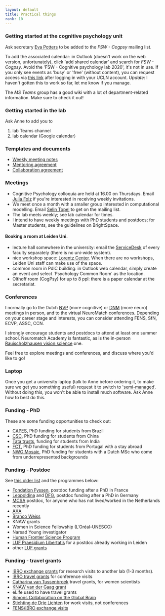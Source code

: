 ```yaml
---
layout: default
title: Practical things
rank: 10
---
```


### Getting started at the cognitive psychology unit
Ask secretary [Eva Potters](https://www.universiteitleiden.nl/en/staffmembers/eva-potters#tab-1) to be added to the _FSW - Cogpsy_ mailing list. 

To add the associated calendar: in Outlook (doesn't work on the web version, unfortunately), click 'add shared calendar' and search for _FSW - Cogpsy_. Avoid the 'FSW - Cognitive psychology lab 2020', it's not in use. If you only see events as 'busy' or 'free' (without content), you can request access via [this link](https://helpdesk.universiteitleiden.nl/tas/public/ssp/content/serviceflow?unid=6b7c11114bbb43128ee08b9de64eddc8&openedFromService=true) after logging in with your UCLN account. _Update_: I haven't gotten this to work so far, let me know if you manage.

The _MS Teams_ group has a good wiki with a lot of department-related information. Make sure to check it out!

### Getting started in the lab
Ask Anne to add you to
1. lab Teams channel
2. lab calendar (Google calendar)

### Templates and documents
- [Weekly meeting notes](https://anne-urai.github.io/lab_wiki/MeetingTemplate.html)
- [Mentoring agreement](https://anne-urai.github.io/lab_wiki/MentoringAgreement.html)
- [Collaboration agreement](https://anne-urai.github.io/lab_wiki/CollaborationAgreement.html)

### Meetings
- Cognitive Psychology colloquia are held at 16.00 on Thursdays. Email [Julia Folz](https://www.universiteitleiden.nl/medewerkers/julia-folz#tab-1) if you're interested in receiving weekly invitations.
- We meet once a month with a smaller group interested in computational modelling. Email [Selin Topel](https://www.universiteitleiden.nl/en/staffmembers/selin-topel#tab-1) to get on the mailing list.
- The lab meets weekly; see lab calendar for times.
- I intend to have weekly meetings with PhD students and postdocs; for Master students, see the guidelines on BrightSpace.

#### Booking a room at Leiden Uni.
- lecture hall somewhere in the university: email the [ServiceDesk](https://www.medewerkers.universiteitleiden.nl/gebouwen-faciliteiten/gebouwen/zaal-reserveren?cf=sociale-wetenschappen&cd=psychologie) of every faculty separately (there is no uni-wide system).
- nice workshop space: [Lorentz Center](https://www.lorentzcenter.nl/calendar.html). When there are no workshops, Leiden Uni staff can make use of the space.
- common room in PdlC building: in Outlook web calendar, simply create an event and select 'Psychology Common Room' as the location. 
- Olthoff room (CogPsy) for up to 8 ppl: there is a paper calendar at the secretariat.
 
### Conferences
I normally go to the Dutch [NVP](https://www.societyforbrainandcognition.nl/) (more cognitive) or [DNM](https://dnm22.azuleon.org/) (more neuro) meetings in person, and to the virtual NeuroMatch conferences. Depending on your career stage and interests, you can consider attending FENS, SfN, ECVP, ASSC, CCN.

I strongly encourage students and postdocs to attend at least one summer school. Neuromatch Academy is fantastic, as is the in-person [Rauischolzhausen vision science](http://www.allpsych.uni-giessen.de/rauisch/) one.

Feel free to explore meetings and conferences, and discuss where you'd like to go!

### Laptop
Once you get a university laptop (talk to Anne before ordering it, to make sure we get you something useful) request it to switch to ['semi-managed'](https://helpdesk.universiteitleiden.nl/tas/public/ssp/content/serviceflow?unid=2c19d2f22cde4c509ff4958b173a2fba). Without doing this, you won't be able to install much software. Ask Anne how to best do this.

### Funding - PhD
These are some funding opportunities to check out:
- [CAPES](https://www.iie.org/Programs/CAPES), PhD funding for students from Brazil
- [CSC](https://www.universiteitleiden.nl/en/scholarships/sea/csc-leiden-university-scholarship), PhD funding for students from China
- [Tata trusts](https://www.tatatrusts.org/our-work/individual-grants-programme/education-grants), funding for students from India
- [FCT](https://www.fct.pt/apoios/bolsas/concursos/individuais2021.phtml.en), PhD funding for students from Portugal with a stay abroad
- [NWO Mosaic](https://www.nwo.nl/en/researchprogrammes/mosaic), PhD funding for students with a Dutch MSc who come from underrepresented backgrounds

### Funding - Postdoc
See [this older list](https://anneurai.net/2016/10/16/postdoctoral-fellowship-programmes/) and the programmes below:
- [Fondation Fyssen](http://www.fondationfyssen.fr/en/study-grants/aim-award/), postdoc funding after a PhD in France
- [Leopoldina](http://www.leopoldina.org/en/funding/leopoldina-fellowship-programme/) and [DFG](https://www.dfg.de/en/research_funding/programmes/individual/walter_benjamin/index.html), postdoc funding after a PhD in Germany
- [MCSA](https://marie-sklodowska-curie-actions.ec.europa.eu/) postdoc, for anyone who has not lived/worked in the Netherlands recently
- [AXA](https://www.axa-research.org/en/page/AXA-Fellowships?xtatc=INT-1-%5BAXA_FELLOWSHIPS%5D)
- [Branco Weiss](https://brancoweissfellowship.org/) 
- KNAW grants
- Women in Science Fellowship (L’Oréal-UNESCO)  
- Narsad Young investigator
- [Human Frontier Science Program](https://www.hfsp.org/funding/hfsp-funding/postdoctoral-fellowships)
- [LUF Praesidium Libertatis](https://www.luf.nl/en/apply-for-grants/researchers/praesidium-libertatis) for a postdoc already working in Leiden
- other [LUF grants](https://www.luf.nl/en/apply-for-grants/researchers/academic-project)

### Funding - travel grants
- [IBRO exchange grants](https://www.fens.org/careers/grants-and-stipends/grant/fens-ibro-perc-exchange-fellowships) for research visits to another lab (1-3 months).
- [IBRO travel grants](https://ibro.org/travel-grants/) for conference visits
- [Catharina van Tussenbroek](https://www.cvtfonds.nl/) travel grants, for women scientists
- [KNAW van der Gaag grant](https://www.knaw.nl/en/funds-and-prizes/knaw-van-der-gaag-grant)
- eLife used to have travel grants
- [Simons Collaboration on the Global Brain](https://www.simonsfoundation.org/funding-opportunities/)
- [Stichting de Drie Lichten](https://www.stichtingdedrielichten.nl/#subsidie) for work visits, not conferences
- [FENS/IBRO exchange visits](https://www.fens.org/careers/grants-and-stipends/grant/fens-ibro-perc-exchange-fellowships)
